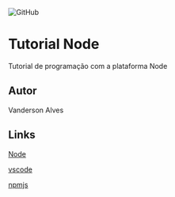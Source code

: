 ![GitHub](https://img.shields.io/github/license/Vansk1/node)
# Tutorial Node
Tutorial de programação com a plataforma Node
## Autor
Vanderson Alves
## Links
[Node](https://nodejs.org/en/)

[vscode](https://code.visualstudio.com/)

[npmjs](https://www.npmjs.com/)
